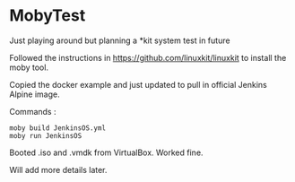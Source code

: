 # MobyTest

Just playing around but planning a *kit system test in future

Followed the instructions in https://github.com/linuxkit/linuxkit to install the moby tool.

Copied the docker example and just updated to pull in official Jenkins Alpine image.

Commands : 

```
moby build JenkinsOS.yml
moby run JenkinsOS
```

Booted .iso and .vmdk from VirtualBox. Worked fine.

Will add more details later.


